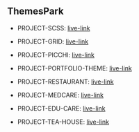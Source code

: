 ## ThemesPark


- PROJECT-SCSS: [live-link](https://muhammed-nayeem.github.io/ThemesPark/PROJECT-SCSS/)

- PROJECT-GRID: [live-link](https://muhammed-nayeem.github.io/ThemesPark/GRID-Project/)

- PROJECT-PICCHI: [live-link](https://muhammed-nayeem.github.io/ThemesPark/PROJECT-PICCHI/)

- PROJECT-PORTFOLIO-THEME: [live-link](https://muhammed-nayeem.github.io/ThemesPark/Portfolio-Template/)

- PROJECT-RESTAURANT: [live-link](https://muhammed-nayeem.github.io/ThemesPark/PROJECT-RESTURANT/) 

- PROJECT-MEDCARE: [live-link](https://muhammed-nayeem.github.io/ThemesPark/PROJECT-MEDCARE/)

- PROJECT-EDU-CARE: [live-link](https://muhammed-nayeem.github.io/ThemesPark/EDUCA-COACHING/)

- PROJECT-TEA-HOUSE: [live-link](https://muhammed-nayeem.github.io/ThemesPark/Tea-House/)
